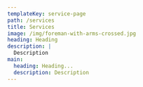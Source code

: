 ```yaml
---
templateKey: service-page
path: /services
title: Services
image: /img/foreman-with-arms-crossed.jpg
heading: Heading
description: |
  Description
main:
  heading: Heading...
  description: Description
---
```

